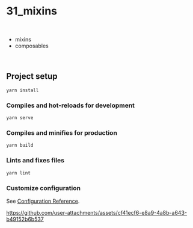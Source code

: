 # 31_mixins

<br/>

* mixins
* composables

<br>

## Project setup
```
yarn install
```

### Compiles and hot-reloads for development
```
yarn serve
```

### Compiles and minifies for production
```
yarn build
```

### Lints and fixes files
```
yarn lint
```

### Customize configuration
See [Configuration Reference](https://cli.vuejs.org/config/).


https://github.com/user-attachments/assets/cf41ecf6-e8a9-4a8b-a643-b49152b6b537

